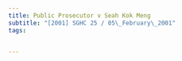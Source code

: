 ```yaml
---
title: Public Prosecutor v Seah Kok Meng 
subtitle: "[2001] SGHC 25 / 05\_February\_2001"
tags:


---
```



